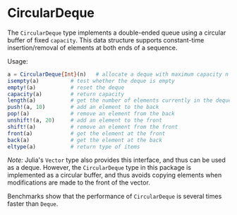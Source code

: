 # CircularDeque

The `CircularDeque` type implements a double-ended queue using a
circular buffer of fixed `capacity`. This data structure supports
constant-time insertion/removal of elements at both ends of a sequence.

Usage:

```julia
a = CircularDeque{Int}(n)   # allocate a deque with maximum capacity n
isempty(a)          # test whether the deque is empty
empty!(a)           # reset the deque
capacity(a)         # return capacity
length(a)           # get the number of elements currently in the deque
push!(a, 10)        # add an element to the back
pop!(a)             # remove an element from the back
unshift!(a, 20)     # add an element to the front
shift!(a)           # remove an element from the front
front(a)            # get the element at the front
back(a)             # get the element at the back
eltype(a)           # return type of items
```

*Note:* Julia's `Vector` type also provides this interface, and thus can
be used as a deque. However, the `CircularDeque` type in this package is
implemented as a circular buffer, and thus avoids copying elements when
modifications are made to the front of the vector.

Benchmarks show that the performance of `CircularDeque` is several times
faster than `Deque`.
